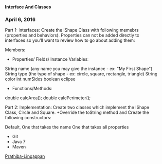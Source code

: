 #### Interface And Classes

### April 6, 2016

Part 1:
Interfaces:
Create the IShape Class with following memebrs (properties and behaviors). Properties can not be added directly to interfaces so you'll want to review how to go about adding them:

Members:

- Properties/ Fields/ Instance Variables:

String name (any name you may give the instance - ex: "My First Shape")
String type (the type of shape - ex: circle, square, rectangle, triangle)
String color
int numSides
boolean eclipse

- Functions/Methods:

double calcArea();
double calcPerimeter();

Part 2:
Implementation:
Create two classes which implement the IShape Class, Circle and Square.
*Override the toString method and Create the following constructors:

Default,
One that takes the name
One that takes all properties

* Git
* Java 7
* Maven

[Prathiba-Lingappan](http://sqasolution.com)
